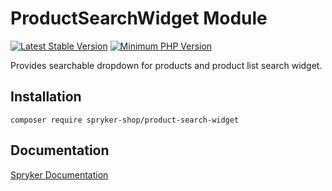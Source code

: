 # ProductSearchWidget Module
[![Latest Stable Version](https://poser.pugx.org/spryker-shop/product-search-widget/v/stable.svg)](https://packagist.org/packages/spryker-shop/product-search-widget)
[![Minimum PHP Version](https://img.shields.io/badge/php-%3E%3D%207.3-8892BF.svg)](https://php.net/)

Provides searchable dropdown for products and product list search widget.

## Installation

```
composer require spryker-shop/product-search-widget
```

## Documentation

[Spryker Documentation](https://academy.spryker.com/developing_with_spryker/module_guide/modules.html)
